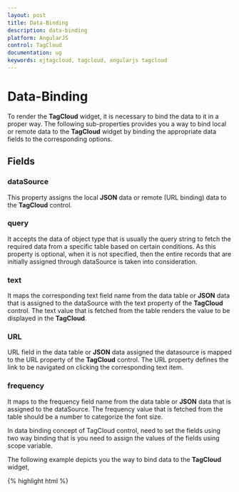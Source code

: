 ```yaml
---
layout: post
title: Data-Binding
description: data-binding
platform: AngularJS
control: TagCloud
documentation: ug
keywords: ejtagcloud, tagcloud, angularjs tagcloud
---
```


# Data-Binding

To render the **TagCloud** widget, it is necessary to bind the data to it in a proper way. The following sub-properties provides you a way to bind local or remote data to the **TagCloud** widget by binding the appropriate data fields to the corresponding options.

## Fields 

### dataSource 

This property assigns the local **JSON** data or remote (URL binding) data to the **TagCloud** control.

### query 

It accepts the data of object type that is usually the query string to fetch the required data from a specific table based on certain conditions. As this property is optional, when it is not specified, then the entire records that are initially assigned through dataSource is taken into consideration.

### text

It maps the corresponding text field name from the data table or **JSON** data that is assigned to the dataSource with the text property of the **TagCloud** control. The text value that is fetched from the table renders the value to be displayed in the **TagCloud**.

### URL

URL field in the data table or **JSON** data assigned the datasource is mapped to the URL property of the **TagCloud** control. The URL property defines the link to be navigated on clicking the corresponding text item.

### frequency

It maps to the frequency field name from the data table or **JSON** data that is assigned to the dataSource. The frequency value that is fetched from the table should be a number to categorize the font size.

In data binding concept of TagCloud control, need to set the fields using two way binding that is you need to assign the values of the fields using scope variable.

The following example depicts you the way to bind data to the **TagCloud** widget,

{% highlight html %}

<body ng-controller="TagCloudCtrl" style="padding:20px">
    <div class="control">
        <div id="techweblist" ej-tagcloud e-datasource="dataList" e-titletext="Popular Sites" />
    </div>
    <script type="text/javascript">
        var list = [
       { text: "Google", url: "http://www.google.co.in", frequency: 12 },
           { text: "a2zwebhelp", url: "http://www.a2zwebhelp.com", frequency: 3 },
           { text: "Arts Technica", url: "http://arstechnica.com/", frequency: 8 },
           { text: "Bxslider", url: "http://bxslider.com/examples", frequency: 2 },
           { text: "Yahoo", url: "http://in.yahoo.com/", frequency: 12 },
           { text: "Facebook", url: "https://www.facebook.com/", frequency: 5 },
           { text: "Blogspot", url: "http://www.blogspot.com/", frequency: 8 },
           { text: "Microsoft", url: "http://www.microsoft.com/", frequency: 20 },
           { text: "Amazon.com", url: "http://www.amazon.com/", frequency: 1 },
           { text: "MSN", url: "http://www.msn.com/", frequency: 3 },
           { text: "Engadget", url: "http://www.engadget.com/", frequency: 5 },
           { text: "LinkedIn", url: "http://www.linkedIn.com/", frequency: 9 },
           { text: "Twitter", url: "http://www.Twitter.com/", frequency: 0 },
           { text: "Menucool", url: "http://www.menucool.com", frequency: 3 },
           { text: "BBC", url: "http://www.bbc.co.uk/", frequency: 11 },
           { text: "Valleywag", url: "http://valleywag.gawker.com/", frequency: 6 },
           { text: "WOWslider", url: "http://wowslider.com", frequency: 9 },
           { text: "W3schools", url: "http://www.w3schools.com/", frequency: 2 }
        ];
        angular.module('tagCloudApp', ['ejangular'])
        .controller('TagCloudCtrl', function ($scope) {
            $scope.dataList = list;
        });

    </script>

</body>

{% endhighlight %}


The following screenshot illustrates a **TagCloud** control using AngularJS data binding,

![](Data-Binding_images/Data-Binding_img1.png)